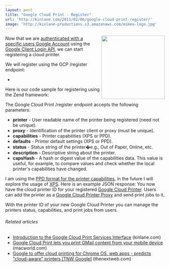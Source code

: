 ```yaml
---
layout: post
title: "Google Cloud Print - Register"
url: 'http://kinlane.com/2011/02/06/google-cloud-print-register/'
image: 'http://kinlane-productions.s3.amazonaws.com/mimeo-logo.jpg'
---
```


[<img class="c1" src="http://kinlane-productions.s3.amazonaws.com/mimeo-logo.jpg" alt="" width="200" align="right" />][1]Now that we are [authenticated with a specific users Google Account][2] using the [Google Client Login API][3], we can start registering a cloud printer.

We will register using the GCP /register endpoint:

  * 
Here is our code sample for registering using the Zend framework:

The Google Cloud Print /register endpoint accepts the following parameters:

  * **printer** \- User readable name of the printer being registered (need not be unique).
  * **proxy** \- Identification of the printer client or proxy (must be unique).
  * **capabilities** \- Printer capabilities (XPS or PPD).
  * **defaults** \- Printer default settings (XPS or PPD).
  * **status** \- Status string of the printer�e.g., Out of Paper, Online, etc.
  * **description** \- Descriptive string about the printer.
  * **capsHash** \- A hash or digest value of the capabilities data. This value is useful, for example, to compare values and check whether the local printer's capabilities have changed.

I am using the [PPD format for the printer capabilities][4], in the future I will explore the usage of [XPS][5]. Here is an example JSON response: You now have the cloud printer ID for your registered [Google Cloud Printer][6]. Users can add the printer as a [Google Cloud Printer Proxy][7] and send print jobs to it.

With the printer ID of your new Google Cloud Printer you can manage the printers status, capabilities, and print jobs from users.

######  Related articles

  * [Introduction to the Google Cloud Print Services Interface][8] (kinlane.com)
  * [Google Cloud Print lets you print GMail content from your mobile device][9] (macworld.com)
  * [Google to offer cloud printing for Chrome OS, web apps - predicts "cloud-aware" printers [TNW Google]][10] (thenextweb.com)

   [1]: http://www.mimeo.com/
   [2]: http://www.kinlane.com/2011/02/google-cloud-print-client-login/
   [3]: http://code.google.com/apis/accounts/docs/AuthForInstalledApps.html
   [4]: http://en.wikipedia.org/wiki/PostScript_Printer_Description
   [5]: http://en.wikipedia.org/wiki/Open_XML_Paper_Specification
   [6]: http://www.google.com/chrome/intl/en/p/cloudprint.html
   [7]: http://code.google.com/apis/cloudprint/docs/proxyinterfaces.html
   [8]: http://www.kinlane.com/2011/02/introduction-to-the-google-cloud-print-services-interface/
   [9]: http://www.macworld.com/article/157364/2011/01/cloudprint.html?lsrc=rss_main
   [10]: http://thenextweb.com/google/2010/11/02/google-to-offer-cloud-printing-for-chrome-os-web-apps-predicts-cloud-aware-printers/
